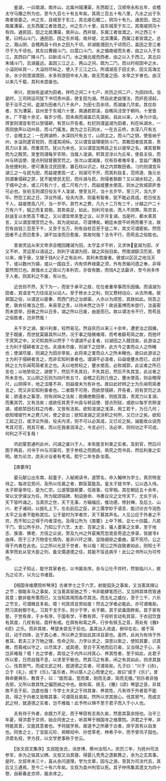 <!-- { "loadSidebar": true } -->
　　鉴湖，一曰南湖，南并山，北属州城漕渠，东西距江，汉顺帝永和五年，会稽太守马臻之所为也，至今九百七十有五年矣。其周三百五十有八里，凡水之出于东南者皆委之。州之东，自城至于东江，其北堤石楗二，阴沟十有九，通民田，田之南属漕渠，北东西属江者皆溉之。州之东六十里，自东城至于东江，其南堤阴沟十有四，通民田，田之北抵漕渠，南并山，西并堤，东属江者皆溉之。州之西三十里，曰柯山斗门，通民田，田之东并城，南并堤，北滨漕渠，西属江者皆溉之。总之，溉山阴、会稽两县十四乡之田九千顷。非湖能溉田九千顷而已，盖田之至江者尽于九千顷也。其东曰曹娥斗门，曰蒿口斗门，水之循南堤而东者，由之以入于东江。其西曰广陵斗门，曰新迳斗门，水之循北堤而西者，由之以入于西江。其北曰朱储斗门，去湖最远。盖因三江之上、两山之间，疏为二门，而以时视田中之水，小溢则纵其一，大溢则尽纵之，使入于三江之口。所谓湖高于田丈余，田又高海丈余，水少则泄湖溉田，水多则泄田中水入海，故无荒废之田、水旱之岁者也。由汉以来几千载，其利未尝废也。

　　宋兴，民始有盗湖为田者。祥符之间二十七户，庆历之间二户，为田四顷。当是时，三司转运司犹下书切责州县，使复田为湖。然自此吏益慢法，而奸民浸起，至于治平之间，盗湖为田者凡八千余户，为田七百余顷，而湖废几尽矣。其仅存者，东为漕渠，自州至于东城六十里，南通若耶溪，自樵风泾至于桐坞，十里皆水，广不能十余丈，每岁少雨，田未病而湖盖已先涸矣。自此以来，人争为计说。蒋堂则谓宜有罚以禁侵耕，有赏以开告者。杜杞则谓盗湖为田者，利在纵湖水，一雨则放声以动州县，而斗门辄发。故为之立石则水，一在五云桥，水深八尺有五寸，会稽主之；一在跨湖桥，水深四尺有五寸，山阴主之。而斗门之钥，使皆纳于州，水溢则遣官视则，而谨其闭纵。又以谓宜益理堤防斗门，其敢田者拔其苗，责其力以复湖，而重其罚。犹以为未也，又以谓宜加两县之长以提举之名，课其督察而为之殿赏。吴奎则谓每岁农隙，当僦人浚湖，积其泥涂以为丘阜，使县主役，而州与转运使、提点刑狱督摄赏罚之。张次山谓湖废，仅有存者难卒复，宜益广漕路及他便利处，使可漕及注民田里，置石柱以识之，柱之内禁敢田者。刁约则谓宜斥湖三之一与民为田，而益堤使高一丈，则湖可不开，而其利自复。范师道、施元长则谓重侵耕之禁，犹不能使民无犯，而斥湖与民，则侵者孰御？又以湖水较之，高于城中之水，或三尺有六寸，或二尺有六寸，而益堤壅水使高，则水之败城郭庐舍可必也。张伯玉则谓日役五千人浚湖，使至五尺，当十五岁毕，至三尺，当九岁毕。然恐工起之日，浮议外摇，役夫内溃，则虽有智者，犹不能必其成。若日役五千人，益堤使高八尺，当一岁毕。其竹木之费，凡九十二万有三千，计越之户二十万有六千，赋之而复其租，其势易足，如此，则利可坐收，而人不烦弊。陈宗言、赵诚复以水势高下难之，又以谓宜修吴奎之议，以岁月复湖。当是时，都水善其言，又以谓宜增赏罚之令。其为说如此，可谓博矣。朝廷未尝不听用而著于法，故罚有自钱三百至于千，又至于五万，刑有自杖百至于徒二年，其文可谓密矣。然而田者不止而日愈多，湖不加浚而日愈废，其故何哉？法令不行，而苟且之俗胜也。

　　昔谢灵运从宋文帝求会稽回踵湖为田，太守孟ダ不听，又求休皇湖为田，ダ又不听，灵运至以语诋之。则利于请湖为田，越之风俗旧矣。然南湖繇汉历吴、晋以来，接于唐，又接于钱Α父子之有此州，其利未尝废者。彼或以区区之地当天下，或以数州为镇，或以一国自王，内有供养禄廪之须，外有贡输问遗之奉，非得晏然而已也。故强水土之政以力本利农，亦皆有数，而钱Α之法最详，至今尚多传于人者。则其利之不废，有以也。

　　近世则不然，天下为一，而安于承平之故，在位者重举事而乐因循。而请湖为田者，其语言气力往往足以动人。至于修水土之利，则又费材动众，从古所难。故郑国之役，以谓足以疲秦，而西门豹之治邺渠，人亦以为烦苦，其故如此。则吾之吏，孰肯任难当之怨，来易至之责，以待未然之功乎！故说虽博而未尝行，法虽密而未尝举，田者之所以日多，湖之所以日废，由是而已。故以谓法令不行，而苟且之俗胜者，岂非然哉！

　　夫千岁之湖，废兴利害，较然易见。然自庆历以来三十余年，遭吏治之因循，至于既废，而世犹莫寤其所以然，况于事之隐微难得，而考者繇苟简之故，而弛坏于冥冥之中，又可知其所以然乎？今谓湖不必复者，曰湖田之入既饶矣，此游谈之士为利于侵耕者言之也。夫湖未尽废，则湖下之田旱，此方今之害而众人之所睹也；使湖尽废，则湖之为田亦旱矣，此将来之害而众人之所未睹也。故曰此游谈之士为利于侵耕者言之，而非实知利害者也。谓湖不必浚者，曰益堤壅水而已，此好辨之士为乐闻苟简者言之也。夫以地势较之，壅水使高，必败城郭，此议者之所已言也；以地势较之，湖使下，然后不失其旧，不失其旧，然后不失其宜，此议者之所未言也。又山阴之石则为四尺有五寸，会稽之石则几倍之，壅水使高，则会稽得尺，山阴得半，地之洼隆不并，则益堤未为有补也。故曰此好辨之士为乐闻苟简者言之，而又非实知利害者也。二者既不可用，而欲禁侵耕，开告者，则有赏罚之法矣；欲谨水之畜泄，则有闭纵之法矣；欲痛绝敢田者，则拔其苗，责其力以复湖，而重其罚，又有法矣；或欲任其责于州县与转运使、提点刑狱，或欲以每岁农隙浚湖，或欲禁田石柱之内者，又皆有法矣。欲知浚湖之浅深，用工若干，为日几何；欲知增堤竹木之费几何，使之安出；欲知浚湖之泥涂积之何所，又已计之矣。欲知工起之日，或浮议外摇，役夫内溃，则不可以必其成，又已论之矣。诚能收众说而考其可否，用其可者，而以在我者润泽之，令言必行，法必举，则何功之不可成，何利之不可复哉！

　　巩初蒙恩通判此州，问湖之废兴于人，未有能言利害之实者。及到官，然后问图于两县，问书于州与河渠司，至于参核之而图成，熟究之而书具，然后利害之实明。故为论次，庶夫计议者有考焉。熙宁二年冬卧龙斋。

　　【类要序】

　　晏元献公出东南，起童子，入秘阁读书，遂赞名，命入翰林为学士。真宗特宠待之，每进见劳问，及所以任属之者，群臣莫能及。皇太子就书学，公以选入侍。太子即皇帝位，是为仁宗。公遂管国枢要，任政事，位宰相。其在朝廷五十余年，常以文学谋议为任，所为赋颂铭碑、制诏册命、书奏议论之文传天下，尤长于诗，天下皆吟诵之。当真宗之世，天下无事，方辑福应，推功德，修封禅，及后土、山川、老子诸祠，以报礼上下。左右前后之臣，非工儒学妙于语言、能讨论古今润色太平之业者不能称其位。公于是时为学者宗，天下慕其声名。人见公应于外者之不穷，而不知公之得于内者深也。及得公所为《类要》上中下帙，总七十四篇，凡若干门，皆公所手抄。乃知公于六艺、太史、百家之言，骚人墨客之文章，至于地志、族谱、佛老、方伎之众说，旁及九州之外蛮夷荒忽诡变奇迹之序录，皆披寻纟由绎，而于三才万物变化情伪，是非兴坏之理，显隐细钜之委曲，莫不究尽。公之得于内者在此也。公之所以光显于世者，有以哉！观公之所自致者如此，则知士不素学而处从官大臣之列，备文儒道德之任，其能不馁且病乎！此公之书所以为可传也。

　　公之子知止，能守其家者也，以书属余序。余与公仕不并时，然皆临川人，故为之论次，以为公书诸首。

　　【相国寺维摩院听琴序】古者学士之于六艺，射能弧矢之事矣，又当善其揖让之节；御能车马之事矣，又当善其驱驰之节；书非能肆笔而已，又当辨其体而皆通其意；数非能布策而已，又当知其用而各尽其法。而五礼之威仪，至于三千，六乐之节文，可谓微且多矣。噫！何其烦且劳如是！然古之学者必能此，亦可谓难矣。然习其射御于礼，习其干戈于乐，则少于学，长于朝，其于武备固修矣。其于家有塾，于党有庠，于乡有序，于国有学，于教有师，于视听言动有其容，于衣冠饮食有其度，几杖有铭，盘杆有戒。在舆有和鸾之声，行步有佩玉之音，燕处有《雅》《颂》之乐。而非其故，琴瑟未尝去于前也。盖其出入进退，俯仰左右，接于耳目，动于四体，达于其心者，所以养之至如此其详且密也。虽然，此尚为有待于外者耳。若夫三才万物之理，性命之际，力学以求之，深思以索之，使知其要，识其微，而斋戒以守之，以尽其才、成其德，至合于天地而后已者，又当得之于心，夫岂非难哉？噫！古之学者，其役之于内外以持其心、养其性者，至于如此，此君子所以爱，日而自强不息，以求至乎极也。然其习之有素，闲之有具如此，则求其放心，伐其邪气，而成文武之材，就道德之实者，可谓易矣。孔子曰：“兴于《诗》，立于《礼》，成于《乐》。”盖乐者，所以感人之心而使之化，故曰“成于《乐》”。昔舜命夔典乐，教胄子，曰：“直而温，宽而栗，刚而无虐，简而无傲。”则乐者非独去邪，又所以救其性之偏而纳之中也。故和鸾、佩玉、《雅》《颂》琴瑟之音，非其故不去于前，岂虚也哉！今学士大夫之于持其身、养其性，凡有待于外者皆不能具，得之于内者又皆略其事，可谓简且易矣。然所以求其放心，伐其邪气，而成文武之材，就道德之实者，岂不难哉！此予所以惧不至于君子而入于小人也。

　　夫有待于外者，余既力不足，而于琴窃有志焉久矣，然患其莫余授也。治平三年夏，得洪君于京师，始合同舍之士，听其琴于相国寺之维摩院。洪君之于琴，非特能其音，又能其意者也。予将就学焉，故道予之所慕于古者，庶乎其有以自发也。同舍之士，丁宝臣元珍、郑穆闳中、孙觉莘老、林希子中，而予曾巩子固也。洪君名规，字方叔，以文学吏事称于世云。

　　【张文叔文集序】文叔姓张氏，讳彦博，蔡州汝阳人。庆历三年，为抚州司法参军，余为之铭其父碑。文叔又治其寝，得婴儿秃秃之遗骸葬之，余为之志其事。是时，文叔年未三十，喜从余问道理，学为文章，因与之游。至其为司法代去，其后又三遇焉，至今二十有六年矣。文叔为袁州判官以死。其子仲伟集其遗文为四十卷，自蕲春走京师，属余序之。


